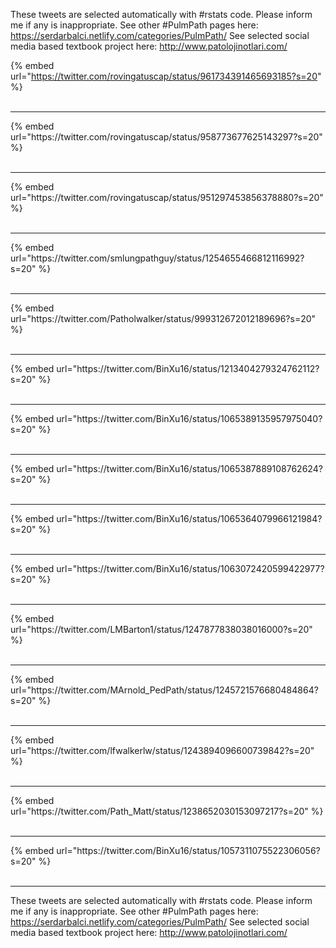 

These tweets are selected automatically with #rstats code. Please inform me if any is inappropriate.
See other #PulmPath pages here: https://serdarbalci.netlify.com/categories/PulmPath/ 
See selected social media based textbook project here: http://www.patolojinotlari.com/

{% embed url="https://twitter.com/rovingatuscap/status/961734391465693185?s=20" %}<br>
<br>
<hr>
{% embed url="https://twitter.com/rovingatuscap/status/958773677625143297?s=20" %}<br>
<br>
<hr>
{% embed url="https://twitter.com/rovingatuscap/status/951297453856378880?s=20" %}<br>
<br>
<hr>
{% embed url="https://twitter.com/smlungpathguy/status/1254655466812116992?s=20" %}<br>
<br>
<hr>
{% embed url="https://twitter.com/Patholwalker/status/999312672012189696?s=20" %}<br>
<br>
<hr>
{% embed url="https://twitter.com/BinXu16/status/1213404279324762112?s=20" %}<br>
<br>
<hr>
{% embed url="https://twitter.com/BinXu16/status/1065389135957975040?s=20" %}<br>
<br>
<hr>
{% embed url="https://twitter.com/BinXu16/status/1065387889108762624?s=20" %}<br>
<br>
<hr>
{% embed url="https://twitter.com/BinXu16/status/1065364079966121984?s=20" %}<br>
<br>
<hr>
{% embed url="https://twitter.com/BinXu16/status/1063072420599422977?s=20" %}<br>
<br>
<hr>
{% embed url="https://twitter.com/LMBarton1/status/1247877838038016000?s=20" %}<br>
<br>
<hr>
{% embed url="https://twitter.com/MArnold_PedPath/status/1245721576680484864?s=20" %}<br>
<br>
<hr>
{% embed url="https://twitter.com/lfwalkerlw/status/1243894096600739842?s=20" %}<br>
<br>
<hr>
{% embed url="https://twitter.com/Path_Matt/status/1238652030153097217?s=20" %}<br>
<br>
<hr>
{% embed url="https://twitter.com/BinXu16/status/1057311075522306056?s=20" %}<br>
<br>
<hr>


These tweets are selected automatically with #rstats code. Please inform me if any is inappropriate.
See other #PulmPath pages here: https://serdarbalci.netlify.com/categories/PulmPath/ 
See selected social media based textbook project here: http://www.patolojinotlari.com/
